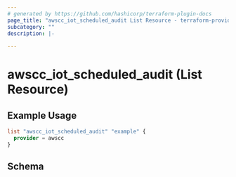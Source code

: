 ```yaml
---
# generated by https://github.com/hashicorp/terraform-plugin-docs
page_title: "awscc_iot_scheduled_audit List Resource - terraform-provider-awscc"
subcategory: ""
description: |-
  
---
```


# awscc_iot_scheduled_audit (List Resource)



## Example Usage

```terraform
list "awscc_iot_scheduled_audit" "example" {
  provider = awscc
}
```

<!-- schema generated by tfplugindocs -->
## Schema

